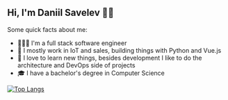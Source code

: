 ## Hi, I'm Daniil Savelev 👋🏼

Some quick facts about me:

- 👨🏼‍💻 I'm a full stack software engineer
- 💼 I mostly work in IoT and sales, building things with Python and Vue.js
- 🚀 I love to learn new things, besides development I like to do the architecture and DevOps side of projects
- 🎓 I have a bachelor's degree in Computer Science

[![Top Langs](https://github-readme-stats.vercel.app/api/top-langs/?username=deflaus&layout=compact)](https://github.com/anuraghazra/github-readme-stats)
